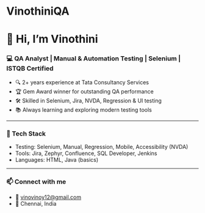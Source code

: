 # VinothiniQA
# 👋 Hi, I’m Vinothini

### 💻 QA Analyst | Manual & Automation Testing | Selenium | ISTQB Certified

- 🔍 2+ years experience at Tata Consultancy Services  
- 🏆 Gem Award winner for outstanding QA performance  
- 🛠️ Skilled in Selenium, Jira, NVDA, Regression & UI testing  
- 📚 Always learning and exploring modern testing tools  

---

### 🔧 Tech Stack
- Testing: Selenium, Manual, Regression, Mobile, Accessibility (NVDA)  
- Tools: Jira, Zephyr, Confluence, SQL Developer, Jenkins  
- Languages: HTML, Java (basics)

---

### 📫 Connect with me
- 📧 vinovinoy12@gmail.com  
- 📍 Chennai, India  
